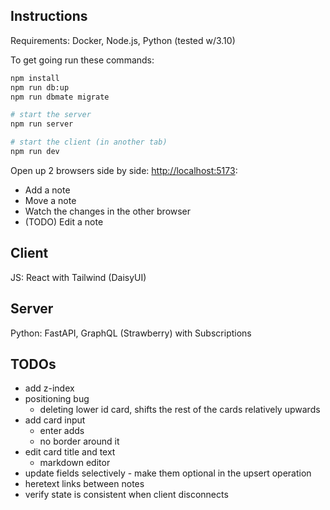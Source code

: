 ## Instructions

Requirements: Docker, Node.js, Python (tested w/3.10)

To get going run these commands:

```sh
npm install
npm run db:up
npm run dbmate migrate

# start the server
npm run server

# start the client (in another tab)
npm run dev
```

Open up 2 browsers side by side: [http://localhost:5173](http://localhost:5173):

 * Add a note
 * Move a note
 * Watch the changes in the other browser
 * (TODO) Edit a note

## Client

JS: React with Tailwind (DaisyUI)

## Server

Python: FastAPI, GraphQL (Strawberry) with Subscriptions

## TODOs
- add z-index
- positioning bug
  - deleting lower id card, shifts the rest of the cards relatively upwards
- add card input
  - enter adds
  - no border around it
- edit card title and text
  - markdown editor
- update fields selectively - make them optional in the upsert operation
- heretext links between notes
- verify state is consistent when client disconnects